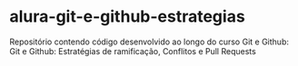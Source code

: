 # alura-git-e-github-estrategias
Repositório contendo código desenvolvido ao longo do curso Git e Github: Git e Github: Estratégias de ramificação, Conflitos e Pull Requests
